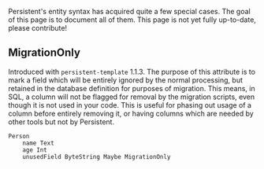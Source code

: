 Persistent's entity syntax has acquired quite a few special cases. The goal of this page is to document all of them. This page is not yet fully up-to-date, please contribute!

## MigrationOnly

Introduced with `persistent-template` 1.1.3. The purpose of this attribute is to mark a field which will be entirely ignored by the normal processing, but retained in the database definition for purposes of migration. This means, in SQL, a column will not be flagged for removal by the migration scripts, even though it is not used in your code. This is useful for phasing out usage of a column before entirely removing it, or having columns which are needed by other tools but not by Persistent.

```
Person
    name Text
    age Int
    unusedField ByteString Maybe MigrationOnly
```